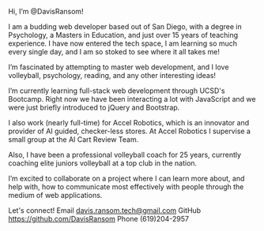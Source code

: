 Hi, I’m @DavisRansom!

I am a budding web developer based out of San Diego, with a degree in Psychology, a Masters in Education, and just over 15 years of teaching experience. I have now entered the tech space, I am learning so much every single day, and I am so stoked to see where it all takes me!

I’m fascinated by attempting to master web development, and I love volleyball, psychology, reading, and any other interesting ideas!

I’m currently learning full-stack web development through UCSD's Bootcamp. Right now we have been interacting a lot with JavaScript and we were just briefly introduced to jQuery and Bootstrap.

I also work (nearly full-time) for Accel Robotics, which is an innovator and provider of AI guided, checker-less stores. At Accel Robotics I supervise a small group at the AI Cart Review Team.

Also, I have been a professional volleyball coach for 25 years, currently coaching elite juniors volleyball at a top club in the nation.

I’m excited to collaborate on a project where I can learn more about, and help with, how to communicate most effectively with people through the medium of web applications.

Let's connect!
Email davis.ransom.tech@gmail.com
GitHub https://github.com/DavisRansom
Phone (619)204-2957

